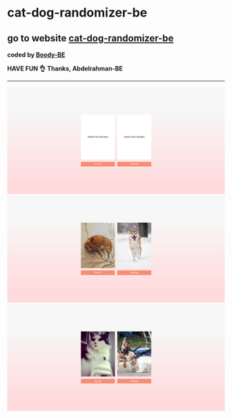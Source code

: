 # cat-dog-randomizer-be
## go to website [cat-dog-randomizer-be]( #)
<b>coded by [Boody-BE](https://github.com/Boody2004/week-days)</b>

**HAVE FUN 👌**
**Thanks, Abdelrahman-BE**

---
![Design preview for the Profile card component coding challenge](./img1.jpg)
![Design preview for the Profile card component coding challenge](./img2.jpg)
![Design preview for the Profile card component coding challenge](./img3.jpg)